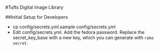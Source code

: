 #Tufts Digital Image Library

##Initial Setup for Developers

* cp config/secrets.yml.sample config/secrets.yml
* Edit config/secrets.yml.  Add the fedora password.  Replace the secret_key_base with a new key, which you can generate with ```rake secret```.


